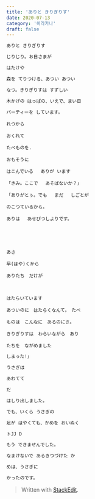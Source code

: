 ```yaml
---
title: 'ありと きりぎりす'
date: 2020-07-13
category: '히라카나'
draft: false
---
```

```js
ありと きりぎりす

じりじり。お日さまが

はたけや

森を てりつける、あつい あつい

なつ。きりぎりすは すずしい

木かげの はっぱの、いえで、まい日

パーティーを しています。
```
```
れつから

おくれて

たべものを.

おもそうに

はこんでいる　 ありが います

「きみ。ここで 　あそばないか？」

「ありがとぅ。でも　 まだ 　しごとが

のこつているから。

ありは 　あせびつしよりです。

  

  

あさ

早(はや)くから

ありたち　だけが

  

はたらいています

あついのに　はたらくなんて。　たべ

ものは　こんなに　あるのにさ。

きりぎりすは　わらいながら　あり

たちを　ながめました
```
```js
しまった!」

うさぎは

あわてて

だ

はしり出しました。

でも、いくら うさぎの

足が はやくても、かめを おいぬく

トJJ D

もう できませんでした。

なまけないで あるきつづけた か

めは、うさぎに

かったのです。
```
> Written with [StackEdit](https://stackedit.io/).

<!--stackedit_data:
eyJoaXN0b3J5IjpbLTE3NTE1MTY2OTksNTAwODA0MTEyLDgyNz
IzMzc4Niw0ODU3MDk1NDAsLTEyOTk3NTIwMThdfQ==
-->
